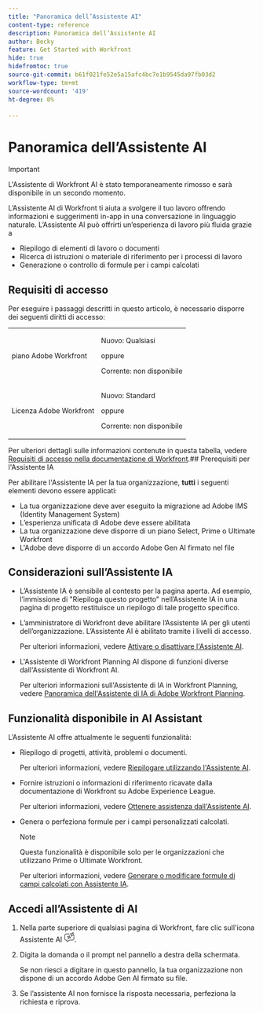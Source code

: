 ```yaml
---
title: "Panoramica dell’Assistente AI"
content-type: reference
description: Panoramica dell’Assistente AI
author: Becky
feature: Get Started with Workfront
hide: true
hidefromtoc: true
source-git-commit: b61f021fe52e5a15afc4bc7e1b9545da97fb03d2
workflow-type: tm+mt
source-wordcount: '419'
ht-degree: 0%

---
```


# Panoramica dell’Assistente AI

>[!IMPORTANT]
>
>L&#39;Assistente di Workfront AI è stato temporaneamente rimosso e sarà disponibile in un secondo momento.

L’Assistente AI di Workfront ti aiuta a svolgere il tuo lavoro offrendo informazioni e suggerimenti in-app in una conversazione in linguaggio naturale. L’Assistente AI può offrirti un’esperienza di lavoro più fluida grazie a

* Riepilogo di elementi di lavoro o documenti
* Ricerca di istruzioni o materiale di riferimento per i processi di lavoro
* Generazione o controllo di formule per i campi calcolati

## Requisiti di accesso

Per eseguire i passaggi descritti in questo articolo, è necessario disporre dei seguenti diritti di accesso:

<table style="table-layout:auto"> 
 <col> 
 <col> 
 <tbody> 
  <tr> 
   <td role="rowheader">piano Adobe Workfront</td> 
   <td><p>Nuovo: Qualsiasi</p>
       <p>oppure</p>
       <p>Corrente: non disponibile</p></td>
  </tr> 
  <tr> 
   <td role="rowheader">Licenza Adobe Workfront</td> 
   <td><p>Nuovo: Standard</p>
       <p>oppure</p>
       <p>Corrente: non disponibile</p></td>
  </tr> 
 </tbody> 
</table>

Per ulteriori dettagli sulle informazioni contenute in questa tabella, vedere [Requisiti di accesso nella documentazione di Workfront](/help/quicksilver/administration-and-setup/add-users/access-levels-and-object-permissions/access-level-requirements-in-documentation.md).## Prerequisiti per l&#39;Assistente IA

Per abilitare l&#39;Assistente IA per la tua organizzazione, **tutti** i seguenti elementi devono essere applicati:

* La tua organizzazione deve aver eseguito la migrazione ad Adobe IMS (Identity Management System)
* L’esperienza unificata di Adobe deve essere abilitata
* La tua organizzazione deve disporre di un piano Select, Prime o Ultimate Workfront
* L&#39;Adobe deve disporre di un accordo Adobe Gen AI firmato nel file

## Considerazioni sull’Assistente IA

* L’Assistente IA è sensibile al contesto per la pagina aperta. Ad esempio, l’immissione di &quot;Riepiloga questo progetto&quot; nell’Assistente IA in una pagina di progetto restituisce un riepilogo di tale progetto specifico.
* L’amministratore di Workfront deve abilitare l’Assistente IA per gli utenti dell’organizzazione. L’Assistente AI è abilitato tramite i livelli di accesso.

  Per ulteriori informazioni, vedere [Attivare o disattivare l&#39;Assistente AI](/help/quicksilver/workfront-basics/ai-assistant/enable-or-disable-assistant.md).

* L&#39;Assistente di Workfront Planning AI dispone di funzioni diverse dall&#39;Assistente di Workfront AI.

  Per ulteriori informazioni sull&#39;Assistente di IA in Workfront Planning, vedere [Panoramica dell&#39;Assistente di IA di Adobe Workfront Planning](/help/quicksilver/planning/general/planning-ai-assistant-overview.md).


## Funzionalità disponibile in AI Assistant

L’Assistente AI offre attualmente le seguenti funzionalità:

* Riepilogo di progetti, attività, problemi o documenti.

  Per ulteriori informazioni, vedere [Riepilogare utilizzando l&#39;Assistente AI](/help/quicksilver/workfront-basics/ai-assistant/summarize-this.md).

* Fornire istruzioni o informazioni di riferimento ricavate dalla documentazione di Workfront su Adobe Experience League.

  Per ulteriori informazioni, vedere [Ottenere assistenza dall&#39;Assistente AI](/help/quicksilver/workfront-basics/ai-assistant/use-ai-to-retrieve-instructions.md).

* Genera o perfeziona formule per i campi personalizzati calcolati.

  >[!NOTE]
  >
  >Questa funzionalità è disponibile solo per le organizzazioni che utilizzano Prime o Ultimate Workfront.

  Per ulteriori informazioni, vedere [Generare o modificare formule di campi calcolati con Assistente IA](/help/quicksilver/workfront-basics/ai-assistant/use-ai-assistant-to-check-formulas.md).

## Accedi all’Assistente di AI

1. Nella parte superiore di qualsiasi pagina di Workfront, fare clic sull&#39;icona Assistente AI ![](/help/quicksilver/workfront-basics/ai-assistant/assets/ai-assistant-icon.png).
1. Digita la domanda o il prompt nel pannello a destra della schermata.

   Se non riesci a digitare in questo pannello, la tua organizzazione non dispone di un accordo Adobe Gen AI firmato su file.

1. Se l’assistente AI non fornisce la risposta necessaria, perfeziona la richiesta e riprova.





